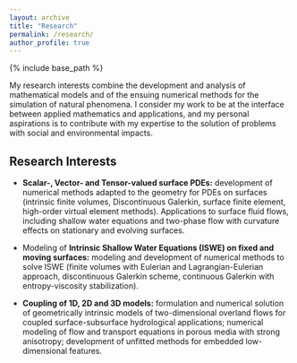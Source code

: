 ```yaml
---
layout: archive
title: "Research"
permalink: /research/
author_profile: true
---
```


{% include base_path %}

My research interests combine the development and analysis of
mathematical models and of the ensuing numerical methods for the
simulation of natural phenomena. I consider my work to be at the
interface between applied mathematics and applications, and my
personal aspirations is to contribute with my expertise to the
solution of problems with social and environmental impacts.


## Research Interests

* <b>Scalar-, Vector- and Tensor-valued surface PDEs:</b> development
  of numerical methods adapted to the geometry for PDEs on surfaces
  (intrinsic finite volumes, Discontinuous Galerkin, surface finite
  element, high-order virtual element methods). Applications to
  surface fluid flows, including shallow water equations and two-phase
  flow with curvature effects on stationary and evolving surfaces.
  
* Modeling of <b>Intrinsic Shallow Water Equations (ISWE) on fixed and
  moving surfaces:</b> modeling and development of numerical methods
  to solve ISWE (finite volumes with Eulerian and Lagrangian-Eulerian
  approach, discontinuous Galerkin scheme, continuous Galerkin with
  entropy-viscosity stabilization).
  
* <b>Coupling of 1D, 2D and 3D models:</b> formulation and numerical
solution of geometrically intrinsic models of two-dimensional overland
flows for coupled surface-subsurface hydrological applications;
numerical modeling of flow and transport equations in porous media
with strong anisotropy; development of unfitted methods for embedded
low-dimensional features.
